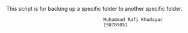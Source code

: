This script is for backing up a specific folder to another specific folder.

										
										
										
										Muhammad Rafi Khudayar
										150709051
